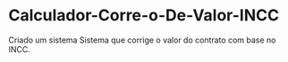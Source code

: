 # Calculador-Corre-o-De-Valor-INCC
Criado um sistema Sistema que corrige o valor do contrato com base no INCC.
